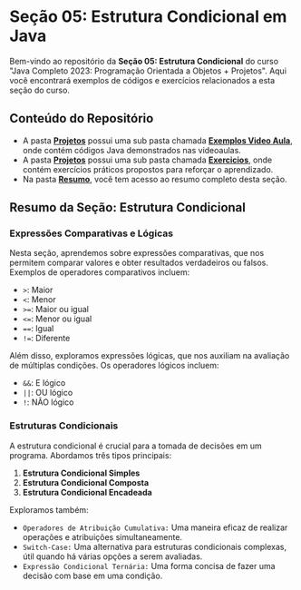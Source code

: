 # Seção 05: Estrutura Condicional em Java

Bem-vindo ao repositório da **Seção 05: Estrutura Condicional** do curso "Java Completo 2023: Programação Orientada a Objetos + Projetos". Aqui você encontrará exemplos de códigos e exercícios relacionados a esta seção do curso.

## Conteúdo do Repositório

- A pasta **[Projetos](../SECAO%2005/PROJETOS/)** possui uma sub pasta chamada **[Exemplos Video Aula](../SECAO%2005/PROJETOS/EXEMPLOS%20VIDEO%20AULA/)**, onde contém códigos Java demonstrados nas videoaulas.
- A pasta **[Projetos](../SECAO%2005/PROJETOS/)** possui uma sub pasta chamada **[Exercicios](../SECAO%2005/PROJETOS/EXERCICIOS/)**, onde contém exercícios práticos propostos para reforçar o aprendizado.
- Na pasta **[Resumo](../SECAO%2005/RESUMO/)**, você tem acesso ao resumo completo desta seção.

## Resumo da Seção: Estrutura Condicional

### Expressões Comparativas e Lógicas

Nesta seção, aprendemos sobre expressões comparativas, que nos permitem comparar valores e obter resultados verdadeiros ou falsos. Exemplos de operadores comparativos incluem:

- `>`: Maior
- `<`: Menor
- `>=`: Maior ou igual
- `<=`: Menor ou igual
- `==`: Igual
- `!=`: Diferente

Além disso, exploramos expressões lógicas, que nos auxiliam na avaliação de múltiplas condições. Os operadores lógicos incluem:

- `&&`: E lógico
- `||`: OU lógico
- `!`: NÃO lógico

### Estruturas Condicionais

A estrutura condicional é crucial para a tomada de decisões em um programa. Abordamos três tipos principais:

1. **Estrutura Condicional Simples**
2. **Estrutura Condicional Composta**
3. **Estrutura Condicional Encadeada**

Exploramos também:

- `Operadores de Atribuição Cumulativa:` Uma maneira eficaz de realizar operações e atribuições simultaneamente.
- `Switch-Case:` Uma alternativa para estruturas condicionais complexas, útil quando há várias opções a serem avaliadas.
- `Expressão Condicional Ternária:` Uma forma concisa de fazer uma decisão com base em uma condição.
